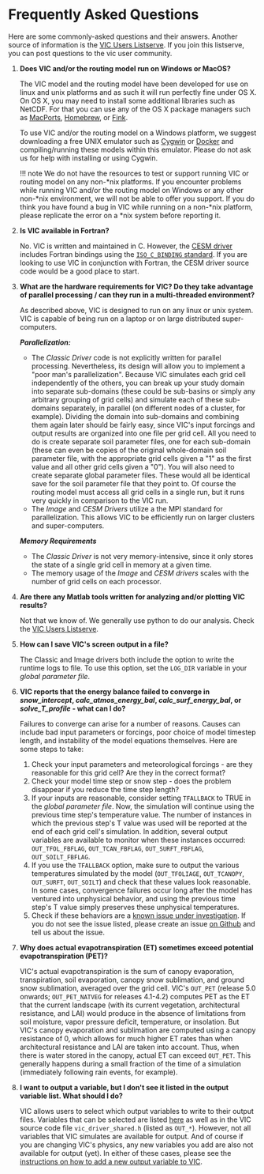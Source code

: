 # Frequently Asked Questions

Here are some commonly-asked questions and their answers. Another source of information is the [VIC Users Listserve](http://mailman.u.washington.edu/mailman/listinfo/vic_users). If you join this listserve, you can post questions to the vic user community.

1.  **Does VIC and/or the routing model run on Windows or MacOS?**

    The VIC model and the routing model have been developed for use on linux and unix platforms and as such it will run perfectly fine under OS X. On OS X, you may need to install some additional libraries such as NetCDF. For that you can use any of the OS X package managers such as [MacPorts](https://www.macports.org/index.php), [Homebrew](http://brew.sh), or [Fink](http://www.finkproject.org).

    To use VIC and/or the routing model on a Windows platform, we suggest downloading a free UNIX emulator such as [Cygwin](http://www.cygwin.com) or [Docker](../Development/Docker.md) and compiling/running these models within this emulator. Please do not ask us for help with installing or using Cygwin.

    !!! note
        We do not have the resources to test or support running VIC or routing model on any non-\*nix platforms. If you encounter problems while running VIC and/or the routing model on Windows or any other non-\*nix environment, we will not be able to offer you support. If you do think you have found a bug in VIC while running on a non-\*nix platform, please replicate the error on a \*nix system before reporting it.

2.  **Is VIC available in Fortran?**

    No. VIC is written and maintained in C.  However, the [CESM driver](../Documentation/Drivers/CESM/CESMDriver.md) includes Fortran bindings using the [`ISO_C_BINDING` standard](https://gcc.gnu.org/onlinedocs/gfortran/Interoperability-with-C.html). If you are looking to use VIC in conjunction with Fortran, the CESM driver source code would be a good place to start.

3.  **What are the hardware requirements for VIC? Do they take advantage of parallel processing / can they run in a multi-threaded environment?**

    As described above, VIC is designed to run on any linux or unix system. VIC is capable of being run on a laptop or on large distributed super-computers.

    ***Parallelization:***
    - The *Classic Driver* code is not explicitly written for parallel processing. Nevertheless, its design will allow you to implement a "poor man's parallelization". Because VIC simulates each grid cell independently of the others, you can break up your study domain into separate sub-domains (these could be sub-basins or simply any arbitrary grouping of grid cells) and simulate each of these sub-domains separately, in parallel (on different nodes of a cluster, for example). Dividing the domain into sub-domains and combining them again later should be fairly easy, since VIC's input forcings and output results are organized into one file per grid cell. All you need to do is create separate soil parameter files, one for each sub-domain (these can even be copies of the original whole-domain soil parameter file, with the appropriate grid cells given a "1" as the first value and all other grid cells given a "0"). You will also need to create separate global parameter files. These would all be identical save for the soil parameter file that they point to. Of course the routing model must access all grid cells in a single run, but it runs very quickly in comparison to the VIC run.
    - The *Image* and *CESM Drivers* utilize a the MPI standard for parallelization. This allows VIC to be efficiently run on larger clusters and super-computers.

    ***Memory Requirements***
    - The *Classic Driver* is not very memory-intensive, since it only stores the state of a single grid cell in memory at a given time.
    - The memory usage of the *Image* and *CESM drivers* scales with the number of grid cells on each processor.

4.  **Are there any Matlab tools written for analyzing and/or plotting VIC results?**

    Not that we know of. We generally use python to do our analysis. Check the [VIC Users Listserve](http://mailman.u.washington.edu/mailman/listinfo/vic_users).

5.  **How can I save VIC's screen output in a file?**

    The Classic and Image drivers both include the option to write the runtime logs to file. To use this option, set the `LOG_DIR` variable in your *global parameter file*.

6.  **VIC reports that the energy balance failed to converge in _snow_intercept_, _calc_atmos_energy_bal_, _calc_surf_energy_bal_, or _solve_T_profile_ - what can I do?**

    Failures to converge can arise for a number of reasons. Causes can include bad input parameters or forcings, poor choice of model timestep length, and instability of the model equations themselves. Here are some steps to take:

    1.  Check your input parameters and meteorological forcings - are they reasonable for this grid cell? Are they in the correct format?
    2.  Check your model time step or snow step - does the problem disappear if you reduce the time step length?
    3.  If your inputs are reasonable, consider setting `TFALLBACK` to TRUE in the *global parameter file*. Now, the simulation will continue using the previous time step's temperature value. The number of instances in which the previous step's T value was used will be reported at the end of each grid cell's simulation. In addition, several output variables are available to monitor when these instances occurred: `OUT_TFOL_FBFLAG`, `OUT_TCAN_FBFLAG`, `OUT_SURFT_FBFLAG`, `OUT_SOILT_FBFLAG`.
    4.  If you use the `TFALLBACK` option, make sure to output the various temperatures simulated by the model (`OUT_TFOLIAGE`, `OUT_TCANOPY`, `OUT_SURFT`, `OUT_SOILT`) and check that these values look reasonable. In some cases, convergence failures occur long after the model has ventured into unphysical behavior, and using the previous time step's T value simply preserves these unphysical temperatures.
    5.  Check if these behaviors are a [known issue under investigation](../Development/ModelDevelopment.md). If you do not see the issue listed, please create an issue [on Github](https://github.com/UW-Hydro/VIC/issues) and tell us about the issue.

8.  **Why does actual evapotranspiration (ET) sometimes exceed potential evapotranspiration (PET)?**

    VIC's actual evapotranspiration is the sum of canopy evaporation, transpiration, soil evaporation, canopy snow sublimation, and ground snow sublimation, averaged over the grid cell.  VIC's `OUT_PET` (release 5.0 onwards; `OUT_PET_NATVEG` for releases 4.1-4.2) computes PET as the ET that the current landscape (with its current vegetation, architectural resistance, and LAI) would produce in the absence of limitations from soil moisture, vapor pressure deficit, temperature, or insolation.  But VIC's canopy evaporation and sublimation are computed using a canopy resistance of 0, which allows for much higher ET rates than when architectural resistance and LAI are taken into account.  Thus, when there is water stored in the canopy, actual ET can exceed `OUT_PET`.  This generally happens during a small fraction of the time of a simulation (immediately following rain events, for example).

9.  **I want to output a variable, but I don't see it listed in the output variable list. What should I do?**

    VIC allows users to select which output variables to write to their output files. Variables that can be selected are listed [here](../Documentation/OutputVarList.md) as well as in the VIC source code file `vic_driver_shared.h` (listed as `OUT_*`). However, not all variables that VIC simulates are available for output. And of course if you are changing VIC's physics, any new variables you add are also not available for output (yet). In either of these cases, please see the [instructions on how to add a new output variable to VIC](../Documentation/HowToAddNewOutputVars.md).
